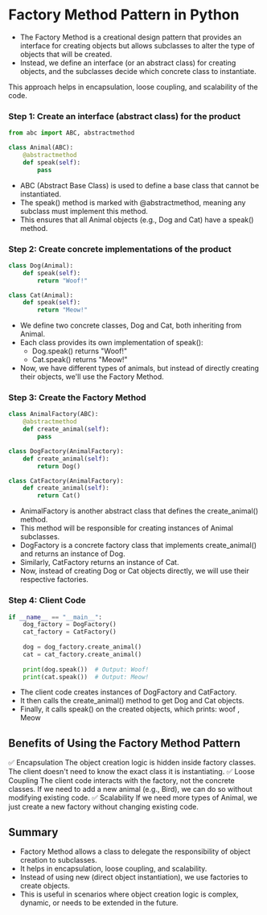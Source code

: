 # Factory Method Pattern in Python

- The Factory Method is a creational design pattern that provides an interface for creating objects but allows subclasses to alter the type of objects that will be created.
- Instead, we define an interface (or an abstract class) for creating objects, and the subclasses decide which concrete class to instantiate.

This approach helps in encapsulation, loose coupling, and scalability of the code.


### Step 1: Create an interface (abstract class) for the product
```python
from abc import ABC, abstractmethod

class Animal(ABC):
    @abstractmethod
    def speak(self):
        pass
```
- ABC (Abstract Base Class) is used to define a base class that cannot be instantiated.
- The speak() method is marked with @abstractmethod, meaning any subclass must implement this method.
- This ensures that all Animal objects (e.g., Dog and Cat) have a speak() method.
### Step 2: Create concrete implementations of the product
```python
class Dog(Animal):
    def speak(self):
        return "Woof!"

class Cat(Animal):
    def speak(self):
        return "Meow!"
```
- We define two concrete classes, Dog and Cat, both inheriting from Animal.
- Each class provides its own implementation of speak():
    - Dog.speak() returns "Woof!"
    - Cat.speak() returns "Meow!"
- Now, we have different types of animals, but instead of directly creating their objects, we'll use the Factory Method.
### Step 3: Create the Factory Method
```python
class AnimalFactory(ABC):
    @abstractmethod
    def create_animal(self):
        pass

class DogFactory(AnimalFactory):
    def create_animal(self):
        return Dog()

class CatFactory(AnimalFactory):
    def create_animal(self):
        return Cat()
```
- AnimalFactory is another abstract class that defines the create_animal() method.
- This method will be responsible for creating instances of Animal subclasses.
- DogFactory is a concrete factory class that implements create_animal() and returns an instance of Dog.
- Similarly, CatFactory returns an instance of Cat.
- Now, instead of creating Dog or Cat objects directly, we will use their respective factories.
### Step 4: Client Code
```python
if __name__ == "__main__":
    dog_factory = DogFactory()
    cat_factory = CatFactory()
    
    dog = dog_factory.create_animal()
    cat = cat_factory.create_animal()
    
    print(dog.speak())  # Output: Woof!
    print(cat.speak())  # Output: Meow!
```
- The client code creates instances of DogFactory and CatFactory.
- It then calls the create_animal() method to get Dog and Cat objects.
- Finally, it calls speak() on the created objects, which prints: woof , Meow

##  Benefits of Using the Factory Method Pattern
✅ Encapsulation
The object creation logic is hidden inside factory classes.
The client doesn't need to know the exact class it is instantiating.
✅ Loose Coupling
The client code interacts with the factory, not the concrete classes.
If we need to add a new animal (e.g., Bird), we can do so without modifying existing code.
✅ Scalability
If we need more types of Animal, we just create a new factory without changing existing code.

##  Summary
- Factory Method allows a class to delegate the responsibility of object creation to subclasses.
- It helps in encapsulation, loose coupling, and scalability.
- Instead of using new (direct object instantiation), we use factories to create objects.
- This is useful in scenarios where object creation logic is complex, dynamic, or needs to be extended in the future.
